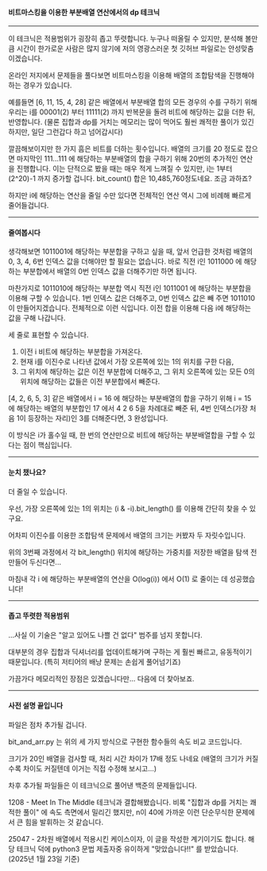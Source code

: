 #### 비트마스킹을 이용한 부분배열 연산에서의 dp 테크닉

---
이 테크닉은 적용범위가 굉장히 좁고 뚜렷합니다. 누구나 떠올릴 수 있지만, 분석해 볼만큼 시간이 한가로운 사람은 많지 않기에 저의 영광스러운 첫 깃허브 파일로는 안성맞춤이겠습니다.

온라인 저지에서 문제들을 풀다보면 비트마스킹을 이용해 배열의 조합탐색을 진행해야 하는 경우가 있습니다.

예를들면 [6, 11, 15, 4, 28] 같은 배열에서 부분배열 합의 모든 경우의 수를 구하기 위해 우리는 i를 00001(2) 부터 11111(2) 까지 반복문을 돌려 비트에 해당하는 값을 더한 뒤, 반영합니다. (물론 집합과 dp를 거치는 메모리는 많이 먹어도 훨씬 쾌적한 풀이가 있긴 하지만, 일단 그런갑다 하고 넘어갑시다)

깔끔해보이지만 한 가지 흠은 비트를 더하는 횟수입니다. 배열의 크기를 20 정도로 잡으면 마지막인 111...111 에 해당하는 부분배열의 합을 구하기 위해 20번의 추가적인 연산을 진행합니다. 이는 단적으로 봤을 때는 매우 적게 느껴질 수 있지만, i는 1부터 (2^20)-1 까지 증가할 겁니다. bit_count() 합은 10,485,760정도네요. 조금 과하죠?

하지만 i에 해당하는 연산을 줄일 수만 있다면 전체적인 연산 역시 그에 비례해 빠르게 줄어들겁니다.

---
#### 줄여봅시다
생각해보면 1011001에 해당하는 부분합을 구하고 싶을 때, 앞서 언급한 것처럼 배열의 0, 3, 4, 6번 인덱스 값을 더해야만 할 필요는 없습니다.
바로 직전 i인 1011000 에 해당하는 부분합에서 배열의 0번 인덱스 값을 더해주기만 하면 됩니다.

마찬가지로 1011010에 해당하는 부분합 역시 직전 i인 1011001 에 해당하는 부분합을 이용해 구할 수 있습니다. 1번 인덱스 값은 더해주고, 0번 인덱스 값은 빼 주면 1011010 이 만들어지겠습니다. 전체적으로 이런 식입니다. 이전 합을 이용해 다음 i에 해당하는 값을 구해 나갑니다.

세 줄로 표현할 수 있습니다.
1. 이전 i 비트에 해당하는 부분합을 가져온다.
2. 현재 i를 이진수로 나타낸 값에서 가장 오른쪽에 있는 1의 위치를 구한 다음,
3. 그 위치에 해당하는 값은 이전 부분합에 더해주고, 그 위치 오른쪽에 있는 모든 0의 위치에 해당하는 값들은 이전 부분합에서 빼준다.

[4, 2, 6, 5, 3] 같은 배열에서 i = 16 에 해당하는 부분배열의 합을 구하기 위해 i = 15 에 해당하는 배열의 부분합인 17 에서 4 2 6 5을 차례대로 빼준 뒤, 4번 인덱스(가장 처음 1이 등장하는 자리)인 3를 더해준다면, 3 완성입니다.

이 방식은 i가 홀수일 때, 한 번의 연산만으로 비트에 해당하는 부분배열합을 구할 수 있다는 점이 핵심입니다.

---
#### 눈치 챘나요?
더 줄일 수 있습니다.

우선, 가장 오른쪽에 있는 1의 위치는 (i & -i).bit_length() 를 이용해 간단히 찾을 수 있구요.

어차피 이진수를 이용한 조합탐색 문제에서 배열의 크기는 커봤자 두 자릿수입니다.

위의 3번째 과정에서 각 bit_length() 위치에 해당하는 가중치를 저장한 배열을 탐색 전 만들어 두신다면...

마침내 각 i 에 해당하는 부분배열의 연산을 O(log(i)) 에서 O(1) 로 줄이는 데 성공했습니다!

---
#### 좁고 뚜렷한 적용범위
...사실 이 기술은 "알고 있어도 나쁠 건 없다" 범주를 넘지 못합니다. 

대부분의 경우 집합과 딕셔너리를 업데이트해가며 구하는 게 훨씬 빠르고, 유동적이기 때문입니다. (특히 저티어의 배낭 문제는 손쉽게 풀어넘기죠)

가끔가다 메모리적인 장점은 있겠습니다만... 다음에 더 찾아보죠.

---
#### 사전 설명 끝입니다
파일은 점차 추가될 겁니다.

bit_and_arr.py 는 위의 세 가지 방식으로 구현한 함수들의 속도 비교 코드입니다.

크기가 20인 배열을 검사할 때, 처리 시간 차이가 17배 정도 나네요 (배열의 크기가 커질수록 차이도 커질텐데 이거는 직접 수정해 보시고...)

차후 추가될 파일들은 이 테크닉으로 풀어낸 백준의 문제들입니다.

1208 - Meet In The Middle 테크닉과 결합해봤습니다. 비록 "집합과 dp를 거치는 쾌적한 풀이" 에 속도 측면에서 밀리긴 했지만, n이 40에 가까운 이런 단순무식한 문제에서 큰 힘을 발휘하는 것 같습니다.

25047 - 2차원 배열에서 적용시킨 케이스이자, 이 글을 작성한 계기이기도 합니다. 해당 테크닉 덕에 python3 문법 제출자중 유이하게 "맞았습니다!!" 를 받았습니다. (2025년 1월 23일 기준)
